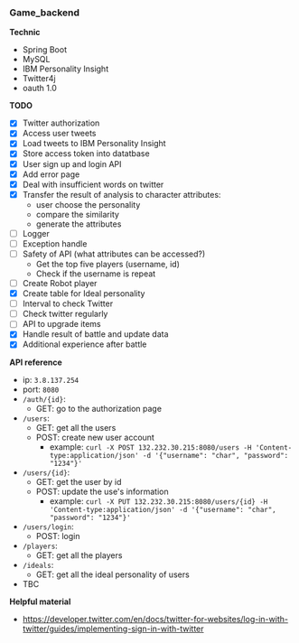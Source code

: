 ### Game_backend

**Technic**
- Spring Boot
- MySQL
- IBM Personality Insight
- Twitter4j
- oauth 1.0

**TODO**
- [x] Twitter authorization
- [x] Access user tweets
- [x] Load tweets to IBM Personality Insight
- [x] Store access token into datatbase
- [x] User sign up and login API
- [x] Add error page
- [x] Deal with insufficient words on twitter
- [x] Transfer the result of analysis to character attributes:
	- user choose the personality
	- compare the similarity
	- generate the attributes
- [ ] Logger
- [ ] Exception handle
- [ ] Safety of API (what attributes can be accessed?)
	- Get the top five players (username, id)
	- Check if the username is repeat
- [ ] Create Robot player
- [x] Create table for Ideal personality
- [ ] Interval to check Twitter
- [ ] Check twitter regularly
- [ ] API to upgrade items
- [x] Handle result of battle and update data
- [x] Additional experience after battle

**API reference**
- ip: `3.8.137.254`
- port: `8080`
- `/auth/{id}`:
	- GET: go to the authorization page
- `/users`:
	- GET: get all the users
	- POST: create new user account
		- example: `curl -X POST 132.232.30.215:8080/users -H 'Content-type:application/json' -d '{"username": "char", "password": "1234"}'`
- `/users/{id}`:
	- GET: get the user by id
	- POST: update the use's information
		- example: `curl -X PUT 132.232.30.215:8080/users/{id} -H 'Content-type:application/json' -d '{"username": "char", "password": "1234"}'`
- `/users/login`:
	- POST: login
- `/players`:
	- GET: get all the players
- `/ideals`:
	- GET: get all the ideal personality of users
- TBC


**Helpful material**
- https://developer.twitter.com/en/docs/twitter-for-websites/log-in-with-twitter/guides/implementing-sign-in-with-twitter
